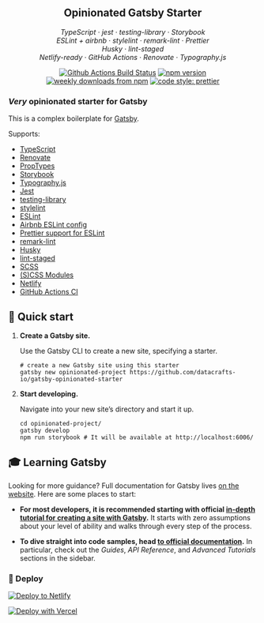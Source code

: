 <h2 align="center">Opinionated Gatsby Starter</h2>

<p align="center">
  <em>
    TypeScript
    · jest
    · testing-library
    · Storybook
  </em>
  <br />
  <em>
    ESLint + airbnb
    · stylelint
    · remark-lint
    · Prettier
  </em>
  <br />
  <em>
    Husky
    · lint-staged
  </em>
  <br />
  <em>
    Netlify-ready
    · GitHub Actions
    · Renovate
    · Typography.js
  </em>
</p>

<p align="center">
  <a href="https://github.com/datacrafts-io/gatsby-opinionated-starter/actions?query=workflow%3AMain+branch%3Amaster">
    <img alt="Github Actions Build Status" src="https://img.shields.io/github/workflow/status/datacrafts-io/gatsby-opinionated-starter/Main?label=Build&style=flat-square"></a>
    
  <a href="https://www.npmjs.com/package/gatsby-opinionated-starter">
    <img alt="npm version" src="https://img.shields.io/npm/v/gatsby-opinionated-starter.svg?style=flat-square"></a>
  <a href="https://www.npmjs.com/package/gatsby-opinionated-starter">
    <img alt="weekly downloads from npm" src="https://img.shields.io/npm/dw/gatsby-opinionated-starter.svg?style=flat-square"></a>
  <a href="https://github.com/prettier/prettier">
    <img alt="code style: prettier" src="https://img.shields.io/badge/code_style-prettier-ff69b4.svg?style=flat-square"></a>
</p>


### _Very_ opinionated starter for Gatsby

This is a complex boilerplate for [Gatsby](https://www.gatsbyjs.org/).

Supports:
* [TypeScript](https://www.typescriptlang.org/)
* [Renovate](https://renovate.whitesourcesoftware.com/)
* [PropTypes](https://github.com/facebook/prop-types)
* [Storybook](https://storybook.js.org/)
* [Typography.js](https://kyleamathews.github.io/typography.js/)
* [Jest](https://jestjs.io/)
* [testing-library](https://testing-library.com/)
* [stylelint](https://stylelint.io/)
* [ESLint](https://eslint.org/)
* [Airbnb ESLint config](https://github.com/airbnb/javascript)
* [Prettier support for ESLint](https://github.com/prettier/eslint-plugin-prettier)
* [remark-lint](https://remark.js.org/)
* [Husky](https://github.com/typicode/husky)
* [lint-staged](https://github.com/okonet/lint-staged)
* [SCSS](https://sass-lang.com/)
* [(S)CSS Modules](https://github.com/css-modules/css-modules)
* [Netlify](https://www.netlify.com/)
* [GitHub Actions CI](https://github.com/features/actions)

## 🚀 Quick start

1.  **Create a Gatsby site.**

    Use the Gatsby CLI to create a new site, specifying a starter.

    ```shell
    # create a new Gatsby site using this starter
    gatsby new opinionated-project https://github.com/datacrafts-io/gatsby-opinionated-starter
    ```

1.  **Start developing.**

    Navigate into your new site’s directory and start it up.

    ```shell
    cd opinionated-project/
    gatsby develop
    npm run storybook # It will be available at http://localhost:6006/
    ```

## 🎓 Learning Gatsby

Looking for more guidance? Full documentation for Gatsby lives [on the website](https://www.gatsbyjs.org/). Here are some places to start:

- **For most developers, it is recommended starting with official [in-depth tutorial for creating a site with Gatsby](https://www.gatsbyjs.org/tutorial/).** It starts with zero assumptions about your level of ability and walks through every step of the process.

- **To dive straight into code samples, head [to official documentation](https://www.gatsbyjs.org/docs/).** In particular, check out the _Guides_, _API Reference_, and _Advanced Tutorials_ sections in the sidebar.

### 💫 Deploy

[![Deploy to Netlify](https://www.netlify.com/img/deploy/button.svg)](https://app.netlify.com/start/deploy?repository=https://github.com/dacrafts-io/gatsby-opinionated-starter)

[![Deploy with Vercel](https://vercel.com/button)](https://vercel.com/import/project?template=https://github.com/dacrafts-io/gatsby-opinionated-starter)
